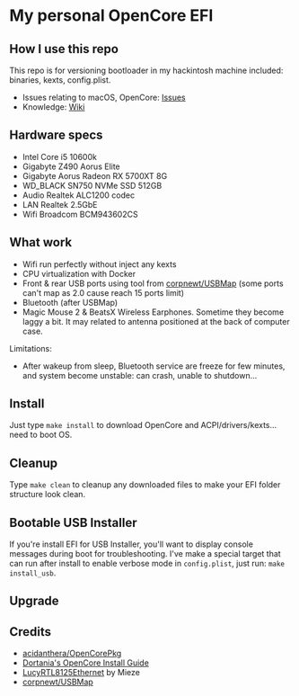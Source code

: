 # My personal OpenCore EFI

## How I use this repo

This repo is for versioning bootloader in my hackintosh machine included: binaries, kexts, config.plist.

- Issues relating to macOS, OpenCore: [Issues](https://github.com/tuanht/hackintosh-10600k-z490-aorus-elite-5700xt/issues)
- Knowledge: [Wiki](https://github.com/tuanht/hackintosh-10600k-z490-aorus-elite-5700xt/wiki)

## Hardware specs

- Intel Core i5 10600k
- Gigabyte Z490 Aorus Elite
- Gigabyte Aorus Radeon RX 5700XT 8G
- WD_BLACK SN750 NVMe SSD 512GB
- Audio Realtek ALC1200 codec
- LAN Realtek 2.5GbE
- Wifi Broadcom BCM943602CS

## What work

- Wifi run perfectly without inject any kexts
- CPU virtualization with Docker
- Front & rear USB ports using tool from [corpnewt/USBMap](https://github.com/corpnewt/USBMap) (some ports can't map as 2.0 cause reach 15 ports limit)
- Bluetooth (after USBMap)
- Magic Mouse 2 & BeatsX Wireless Earphones. Sometime they become laggy a bit. It may related to antenna positioned at the back of computer case.

Limitations:
- After wakeup from sleep, Bluetooth service are freeze for few minutes, and system become unstable: can crash, unable to shutdown...

## Install

Just type `make install` to download OpenCore and ACPI/drivers/kexts... need to boot OS.

## Cleanup

Type `make clean` to cleanup any downloaded files to make your EFI folder structure look clean.

## Bootable USB Installer

If you're install EFI for USB Installer, you'll want to display console messages during boot for troubleshooting. I've make a special target that can run after install to enable verbose mode in `config.plist`, just run: `make install_usb`.

## Upgrade

## Credits

- [acidanthera/OpenCorePkg](https://github.com/acidanthera/OpenCorePkg)
- [Dortania's OpenCore Install Guide](https://dortania-github-io.thrrip.space/OpenCore-Install-Guide/)
- [LucyRTL8125Ethernet](https://www.insanelymac.com/forum/files/file/1004-lucyrtl8125ethernet/) by Mieze
- [corpnewt/USBMap](https://github.com/corpnewt/USBMap)
